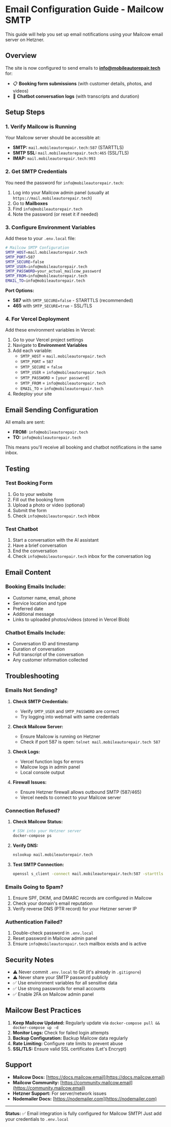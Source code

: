 # Email Configuration Guide - Mailcow SMTP

This guide will help you set up email notifications using your Mailcow email server on Hetzner.

## Overview

The site is now configured to send emails to **info@mobileautorepair.tech** for:
- 📋 **Booking form submissions** (with customer details, photos, and videos)
- 💬 **Chatbot conversation logs** (with transcripts and duration)

## Setup Steps

### 1. Verify Mailcow is Running

Your Mailcow server should be accessible at:
- **SMTP:** `mail.mobileautorepair.tech:587` (STARTTLS)
- **SMTP SSL:** `mail.mobileautorepair.tech:465` (SSL/TLS)
- **IMAP:** `mail.mobileautorepair.tech:993`

### 2. Get SMTP Credentials

You need the password for `info@mobileautorepair.tech`:

1. Log into your Mailcow admin panel (usually at `https://mail.mobileautorepair.tech`)
2. Go to **Mailboxes**
3. Find `info@mobileautorepair.tech`
4. Note the password (or reset it if needed)

### 3. Configure Environment Variables

Add these to your `.env.local` file:

```bash
# Mailcow SMTP Configuration
SMTP_HOST=mail.mobileautorepair.tech
SMTP_PORT=587
SMTP_SECURE=false
SMTP_USER=info@mobileautorepair.tech
SMTP_PASSWORD=your_actual_mailcow_password
SMTP_FROM=info@mobileautorepair.tech
EMAIL_TO=info@mobileautorepair.tech
```

**Port Options:**
- **587** with `SMTP_SECURE=false` - STARTTLS (recommended)
- **465** with `SMTP_SECURE=true` - SSL/TLS

### 4. For Vercel Deployment

Add these environment variables in Vercel:

1. Go to your Vercel project settings
2. Navigate to **Environment Variables**
3. Add each variable:
   - `SMTP_HOST` = `mail.mobileautorepair.tech`
   - `SMTP_PORT` = `587`
   - `SMTP_SECURE` = `false`
   - `SMTP_USER` = `info@mobileautorepair.tech`
   - `SMTP_PASSWORD` = `[your password]`
   - `SMTP_FROM` = `info@mobileautorepair.tech`
   - `EMAIL_TO` = `info@mobileautorepair.tech`
4. Redeploy your site

## Email Sending Configuration

All emails are sent:
- **FROM:** `info@mobileautorepair.tech`
- **TO:** `info@mobileautorepair.tech`

This means you'll receive all booking and chatbot notifications in the same inbox.

## Testing

### Test Booking Form
1. Go to your website
2. Fill out the booking form
3. Upload a photo or video (optional)
4. Submit the form
5. Check `info@mobileautorepair.tech` inbox

### Test Chatbot
1. Start a conversation with the AI assistant
2. Have a brief conversation
3. End the conversation
4. Check `info@mobileautorepair.tech` inbox for the conversation log

## Email Content

### Booking Emails Include:
- Customer name, email, phone
- Service location and type
- Preferred date
- Additional message
- Links to uploaded photos/videos (stored in Vercel Blob)

### Chatbot Emails Include:
- Conversation ID and timestamp
- Duration of conversation
- Full transcript of the conversation
- Any customer information collected

## Troubleshooting

### Emails Not Sending?

1. **Check SMTP Credentials:**
   - Verify `SMTP_USER` and `SMTP_PASSWORD` are correct
   - Try logging into webmail with same credentials
   
2. **Check Mailcow Server:**
   - Ensure Mailcow is running on Hetzner
   - Check if port 587 is open: `telnet mail.mobileautorepair.tech 587`
   
3. **Check Logs:**
   - Vercel function logs for errors
   - Mailcow logs in admin panel
   - Local console output

4. **Firewall Issues:**
   - Ensure Hetzner firewall allows outbound SMTP (587/465)
   - Vercel needs to connect to your Mailcow server

### Connection Refused?

1. **Check Mailcow Status:**
   ```bash
   # SSH into your Hetzner server
   docker-compose ps
   ```
   
2. **Verify DNS:**
   ```bash
   nslookup mail.mobileautorepair.tech
   ```
   
3. **Test SMTP Connection:**
   ```bash
   openssl s_client -connect mail.mobileautorepair.tech:587 -starttls smtp
   ```

### Emails Going to Spam?

1. Ensure SPF, DKIM, and DMARC records are configured in Mailcow
2. Check your domain's email reputation
3. Verify reverse DNS (PTR record) for your Hetzner server IP

### Authentication Failed?

1. Double-check password in `.env.local`
2. Reset password in Mailcow admin panel
3. Ensure `info@mobileautorepair.tech` mailbox exists and is active

## Security Notes

- ⚠️ Never commit `.env.local` to Git (it's already in `.gitignore`)
- ⚠️ Never share your SMTP password publicly
- ✅ Use environment variables for all sensitive data
- ✅ Use strong passwords for email accounts
- ✅ Enable 2FA on Mailcow admin panel

## Mailcow Best Practices

1. **Keep Mailcow Updated:** Regularly update via `docker-compose pull && docker-compose up -d`
2. **Monitor Logs:** Check for failed login attempts
3. **Backup Configuration:** Backup Mailcow data regularly
4. **Rate Limiting:** Configure rate limits to prevent abuse
5. **SSL/TLS:** Ensure valid SSL certificates (Let's Encrypt)

## Support

- **Mailcow Docs:** [https://docs.mailcow.email](https://docs.mailcow.email)
- **Mailcow Community:** [https://community.mailcow.email](https://community.mailcow.email)
- **Hetzner Support:** For server/network issues
- **Nodemailer Docs:** [https://nodemailer.com](https://nodemailer.com)

---

**Status:** ✅ Email integration is fully configured for Mailcow SMTP! Just add your credentials to `.env.local`
